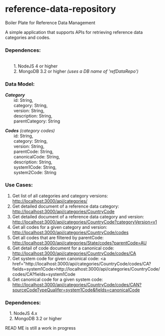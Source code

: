 # reference-data-repository
Boiler Plate for Reference Data Management

A simple application that supports APIs for retrieving reference data categories and codes.
<h3>Dependences:</h3>
<br>&emsp;&emsp;1. NodeJS 4 or higher
<br>&emsp;&emsp;2. MongoDB 3.2 or higher <i>(uses a DB name of 'refDataRepo')</i>
<p>
<h3>Data Model:</h3>
<i><b>Category</b></i>
<br>&emsp;&emsp;id: String,
<br>&emsp;&emsp;category: String,
<br>&emsp;&emsp;version: String,
<br>&emsp;&emsp;description: String,
<br>&emsp;&emsp;parentCategory: String
   
<i><b>Codes</b> (category codes)</i>
<br>&emsp;&emsp;id: String,
<br>&emsp;&emsp;category: String,
<br>&emsp;&emsp;version: String,
<br>&emsp;&emsp;parentCode: String,
<br>&emsp;&emsp;canonicalCode: String,
<br>&emsp;&emsp;description: String,
<br>&emsp;&emsp;system1Code: String,
<br>&emsp;&emsp;system2Code: String
    
<h3>Use Cases:</h3>

1. Get list of all categories and category versions:    <a href="http://localhost:3000/api/categories/">http://localhost:3000/api/categories/</a>
2. Get detailed document of a reference data category:  <a href="http://localhost:3000/api/categories/CountryCode">http://localhost:3000/api/categories/CountryCode</a>
3. Get detailed document of a reference data category and version:  <a href="http://localhost:3000/api/categories/CountryCode?categoryVersion=v1">http://localhost:3000/api/categories/CountryCode?categoryVersion=v1</a>
4. Get all codes for a given category and version:      <a href="http://localhost:3000/api/categories/CountryCode/codes">http://localhost:3000/api/categories/CountryCode/codes</a>
5. Get all codes that are filtered by parentCode:       <a href="http://localhost:3000/api/categories/State/codes?parentCode=AU">http://localhost:3000/api/categories/State/codes?parentCode=AU</a>
6. Get detail of code document for a canonical code:    <a href="http://localhost:3000/api/categories/CountryCode/codes/CA">http://localhost:3000/api/categories/CountryCode/codes/CA</a>
7. Get system code for given canonical code:            <a href="http://localhost:3000/api/categories/CountryCode/codes/CA?fields=system1Code>http://localhost:3000/api/categories/CountryCode/codes/CA?fields=system1Code</a>
8. Get canonical code for a given system code:          <a href="http://localhost:3000/api/categories/CountryCode/codes/CAN?sourceCodeTypeQualifer=system1Code&amp;fields=canonicalCode">http://localhost:3000/api/categories/CountryCode/codes/CAN?sourceCodeTypeQualifer=system1Code&amp;fields=canonicalCode</a>

<h3>Dependences:</h3>
&emsp;1. NodeJS 4.x
<br>&emsp;2. MongoDB 3.2 or higher


READ ME is still a work in progress
